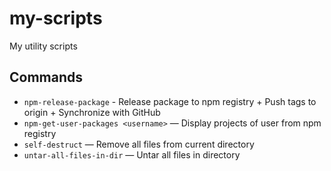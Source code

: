 # my-scripts

My utility scripts

## Commands

- `npm-release-package` - Release package to npm registry + Push tags to origin + Synchronize with GitHub
- `npm-get-user-packages <username>` — Display projects of user from npm registry
- `self-destruct` — Remove all files from current directory
- `untar-all-files-in-dir` — Untar all files in directory
